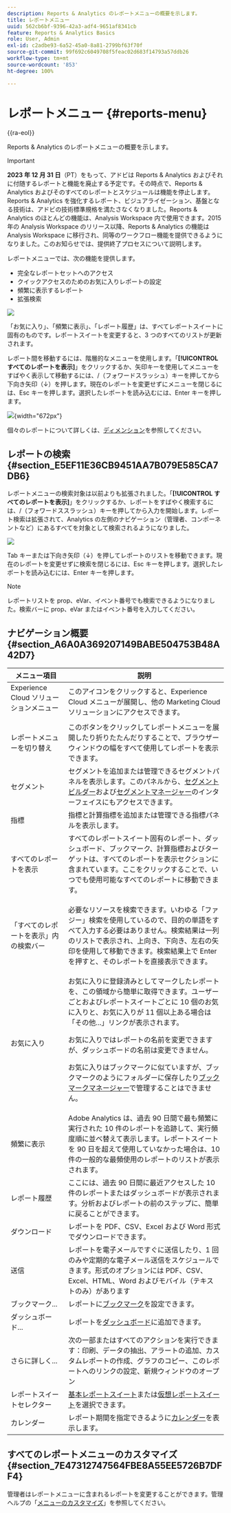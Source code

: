 ```yaml
---
description: Reports & Analytics のレポートメニューの概要を示します。
title: レポートメニュー
uuid: 562cb6bf-9396-42a3-adf4-9651af8341cb
feature: Reports & Analytics Basics
role: User, Admin
exl-id: c2adbe93-6a52-45a0-8a81-2799bf63f70f
source-git-commit: 99f692c6049708f5feac02d683f14793a57ddb26
workflow-type: tm+mt
source-wordcount: '853'
ht-degree: 100%

---
```


# レポートメニュー {#reports-menu}

{{ra-eol}}

Reports &amp; Analytics のレポートメニューの概要を示します。

>[!IMPORTANT]
>**2023 年 12 月 31 日**（PT）をもって、アドビは Reports &amp; Analytics およびそれに付随するレポートと機能を廃止する予定です。その時点で、Reports &amp; Analytics およびそのすべてのレポートとスケジュールは機能を停止します。Reports &amp; Analytics を強化するレポート、ビジュアライゼーション、基盤となる技術は、アドビの技術標準規格を満たさなくなりました。Reports &amp; Analytics のほとんどの機能は、Analysis Workspace 内で使用できます。2015年の Analysis Workspace のリリース以降、Reports &amp; Analytics の機能は Analysis Workspace に移行され、同等のワークフロー機能を提供できるようになりました。このお知らせでは、提供終了プロセスについて説明します。

レポートメニューでは、次の機能を提供します。

* 完全なレポートセットへのアクセス
* クイックアクセスのためのお気に入りレポートの設定
* 頻繁に表示するレポート
* 拡張検索

![](assets/menu-mainnav.png)

「お気に入り」、「頻繁に表示」、「レポート履歴」は、すべてレポートスイートに固有のものです。レポートスイートを変更すると、3 つのすべてのリストが更新されます。

レポート間を移動するには、階層的なメニューを使用します。「**[!UICONTROL すべてのレポートを表示]**」をクリックするか、矢印キーを使用してメニューをすばやく表示して移動するには、/（フォワードスラッシュ）キーを押してから下向き矢印（↓）を押します。現在のレポートを変更せずにメニューを閉じるには、Esc キーを押します。選択したレポートを読み込むには、Enter キーを押します。

![](assets/reports-landing.png){width="672px"}

個々のレポートについて詳しくは、[ディメンション](/help/components/dimensions/overview.md)を参照してください。

## レポートの検索 {#section_E5EF11E36CB9451AA7B079E585CA7DB6}

レポートメニューの検索対象は以前よりも拡張されました。「**[!UICONTROL すべてのレポートを表示]**」をクリックするか、レポートをすばやく検索するには、/（フォワードススラッシュ）キーを押してから入力を開始します。レポート検索は拡張されて、Analytics の左側のナビゲーション（管理者、コンポーネントなど）にあるすべてを対象として検索されるようになりました。

![](assets/menu-search.png)

Tab キーまたは下向き矢印（↓）を押してレポートのリストを移動できます。現在のレポートを変更せずに検索を閉じるには、Esc キーを押します。選択したレポートを読み込むには、Enter キーを押します。

>[!NOTE]
>
>レポートリストを prop、eVar、イベント番号でも検索できるようになりました。検索バーに prop、eVar またはイベント番号を入力してください。

## ナビゲーション概要 {#section_A6A0A369207149BABE504753B48A42D7}

<table id="table_3BA295966BBC4C94ABDC3718D1894698"> 
 <thead> 
  <tr> 
   <th colname="col1" class="entry"> メニュー項目 </th> 
   <th colname="col2" class="entry"> 説明 </th> 
  </tr>
 </thead>
 <tbody> 
  <tr> 
   <td colname="col1">Experience Cloud ソリューションメニュー <img placement="inline"  src="https://spectrum.adobe.com/static/icons/workflow_18/Smock_Apps_18_N.svg" width="15px" id="image_B75D0F6991F74389A77068D999C9A910" /> </td> 
   <td colname="col2"> このアイコンをクリックすると、Experience Cloud メニューが展開し、他の Marketing Cloud ソリューションにアクセスできます。 </td> 
  </tr> 
  <tr> 
   <td colname="col1">レポートメニューを切り替え <img placement="inline"  src="https://spectrum.adobe.com/static/icons/workflow_18/Smock_Report_18_N.svg" id="image_32296B71E82C4694821D99867305F5FE" width="15px" /> </td> 
   <td colname="col2"> このボタンをクリックしてレポートメニューを展開したり折りたたんだりすることで、ブラウザーウィンドウの幅をすべて使用してレポートを表示できます。 </td> 
  </tr> 
  <tr> 
   <td colname="col1"><span class="uicontrol">セグメント <img placement="inline"  src="https://spectrum.adobe.com/static/icons/workflow_18/Smock_Segmentation_18_N.svg" width="15px" id="image_6BF461356C8640EA8E93B74092320E91" /></span> </td> 
   <td colname="col2">セグメントを追加または管理できるセグメントパネルを表示します。このパネルから、<a href="/help/components/segmentation/segmentation-workflow/seg-build.md"  >セグメントビルダー</a>および<a href="https://experienceleague.adobe.com/docs/analytics/components/segmentation/segmentation-workflow/seg-manage.html?lang=ja"  >セグメントマネージャー</a>のインターフェイスにもアクセスできます。 </td> 
  </tr> 
  <tr> 
   <td colname="col1"><span class="uicontrol">指標 <img placement="inline"  src="https://spectrum.adobe.com/static/icons/workflow_18/Smock_Event_18_N.svg" width="15px" id="image_88620CB8A9CC4BC3BE4CE30BDA727512" /></span> </td> 
   <td colname="col2"> 指標と計算指標を追加または管理できる指標パネルを表示します。 </td> 
  </tr> 
  <tr> 
   <td colname="col1"><span class="uicontrol"> すべてのレポートを表示</span> </td> 
   <td colname="col2">すべてのレポートスイート固有のレポート、ダッシュボード、ブックマーク、計算指標およびターゲットは、<span class="uicontrol">すべてのレポートを表示</span>セクションに含まれています。ここをクリックすることで、いつでも使用可能なすべてのレポートに移動できます。 </td> 
  </tr> 
  <tr> 
   <td colname="col1">「<span class="uicontrol">すべてのレポートを表示</span>」内の検索バー </td> 
   <td colname="col2"> <p> 必要なリソースを検索できます。いわゆる「ファジー」検索を使用しているので、目的の単語をすべて入力する必要はありません。検索結果は一列のリストで表示され、上向き、下向き、左右の矢印を使用して移動できます。検索結果上で <span class="uicontrol">Enter</span> を押すと、そのレポートを直接表示できます。 </p> </td> 
  </tr> 
  <tr> 
   <td colname="col1"><span class="uicontrol">お気に入り</span> </td> 
   <td colname="col2"><span class="uicontrol">お気に入りに登録済み</span>としてマークしたレポートを、この領域から簡単に取得できます。ユーザーごとおよびレポートスイートごとに 10 個のお気に入りと、お気に入りが 11 個以上ある場合は「<span class="uicontrol">その他...</span>」リンクが表示されます。 <p>お気に入りではレポートの名前を変更できますが、ダッシュボードの名前は変更できません。 </p> <p>お気に入りはブックマークに似ていますが、ブックマークのようにフォルダーに保存したり<a href="/help/analyze/reports-analytics/bookmarks.md"  >ブックマークマネージャー</a>で管理することはできません。 </p> </td> 
  </tr> 
  <tr> 
   <td colname="col1"><span class="uicontrol"> 頻繁に表示</span> </td> 
   <td colname="col2"> Adobe Analytics は、過去 90 日間で最も頻繁に実行された 10 件のレポートを追跡して、実行頻度順に並べ替えて表示します。レポートスイートを 90 日を超えて使用していなかった場合は、10 件の一般的な最頻使用のレポートのリストが表示されます。 </td> 
  </tr> 
  <tr> 
   <td colname="col1"><span class="uicontrol"> レポート履歴</span> </td> 
   <td colname="col2"> ここには、過去 90 日間に最近アクセスした 10 件のレポートまたはダッシュボードが表示されます。分析およびレポートの前のステップに、簡単に戻ることができます。 </td> 
  </tr> 
  <tr> 
   <td colname="col1"><span class="uicontrol"> ダウンロード</span> </td> 
   <td colname="col2">レポートを PDF、CSV、Excel および Word 形式でダウンロードできます。 </td> 
  </tr> 
  <tr> 
   <td colname="col1"><span class="uicontrol"> 送信</span> </td> 
   <td colname="col2">レポートを電子メールですぐに送信したり、1 回のみや定期的な電子メール送信をスケジュールできます。形式のオプションには PDF、CSV、Excel、HTML、Word およびモバイル（テキストのみ）があります</td> 
  </tr> 
  <tr> 
   <td colname="col1"><span class="uicontrol"> ブックマーク...</span> </td> 
   <td colname="col2">レポートに<a href="/help/analyze/reports-analytics/bookmarks.md"  >ブックマーク</a>を設定できます。 </td> 
  </tr> 
  <tr> 
   <td colname="col1"><span class="uicontrol"> ダッシュボード</span>... </td> 
   <td colname="col2">レポートを<a href="/help/analyze/reports-analytics/dashboard.md"  >ダッシュボード</a>に追加できます。 </td> 
  </tr> 
  <tr> 
   <td colname="col1"><span class="uicontrol">さらに詳しく...</span> </td> 
   <td colname="col2"> 次の一部またはすべてのアクションを実行できます：印刷、データの抽出、アラートの追加、カスタムレポートの作成、グラフのコピー、このレポートへのリンクの設定、新規ウィンドウのオープン </td> 
  </tr> 
  <tr> 
   <td colname="col1">レポートスイートセレクター <img placement="inline"  src="https://spectrum.adobe.com/static/icons/workflow_18/Smock_Data_18_N.svg" width="15px" id="image_9F64944D46574B2AA38D81A7C82C4AC4" /> </td> 
   <td colname="col2"><a href="https://experienceleague.adobe.com/docs/analytics/admin/manage-report-suites/report-suites-admin.html?lang=ja"  >基本レポートスイート</a>または<a href="https://experienceleague.adobe.com/docs/analytics/components/virtual-report-suites/vrs-about.html?lang=ja"  >仮想レポートスイート</a>を選択できます。 </td> 
  </tr> 
  <tr> 
   <td colname="col1">カレンダー <img placement="inline"  src="https://spectrum.adobe.com/static/icons/workflow_18/Smock_Calendar_18_N.svg" width="15px" id="image_C5E4F87F964C4C3E98496D38A1123502" /> </td> 
   <td colname="col2">レポート期間を指定できるように<a href="/help/analyze/reports-analytics/overview/report-overview.md#section_8C6C4AD84D9043E8ABD53FF8F645AAB1"  >カレンダー</a>を表示します。 </td> 
  </tr> 
 </tbody> 
</table>

## すべてのレポートメニューのカスタマイズ {#section_7E47312747564FBE8A55EE5726B7DFF4}

管理者はレポートメニューに含まれるレポートを変更することができます。管理ヘルプの「[メニューのカスタマイズ](https://experienceleague.adobe.com/docs/analytics/admin/admin-tools/customize-menus.html?lang=ja)」を参照してください。
